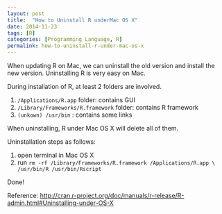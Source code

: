 ```yaml
---
layout: post
title:  "How to Uninstall R underMac OS X"
date: 2014-11-23
tags: [R]
categories: [Programming Language, R]
permalink: how-to-uninstall-r-under-mac-os-x
---
```


When updating R on Mac,  we can uninstall the old version and install the new version. Uninstalling R is very easy on Mac. <!-- more -->

During installation of R,  at least 2 folders are involved.
<ol>
	<li><code>/Applications/R.app</code> folder: contains GUI</li>
	<li> <code><span class="lang:r decode:true crayon-inline">/Library/Frameworks/R.framework</span></code> folder: contains R framework</li>
	<li> <code>(unkown) <span class="lang:default decode:true crayon-inline ">/usr/bin</span></code> : contains some links</li>
</ol>
When uninstalling, R under Mac OS X will delete all of them.

Uninstallation steps as follows:
<ol>
	<li>open terminal in Mac OS X</li>
	<li>run <code>rm -rf /Library/Frameworks/R.framework /Applications/R.app \ /usr/bin/R /usr/bin/Rscript</code></li>
</ol>
Done!

Reference: <http://cran.r-project.org/doc/manuals/r-release/R-admin.html#Uninstalling-under-OS-X>
